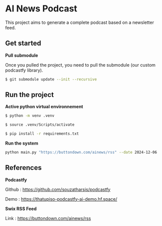 # AI News Podcast

This project aims to generate a complete podcast based on a newsletter feed.

## Get started 

**Pull submodule**

Once you pulled the project, you need to pull the submodule (our custom podcastfy library).

```bash
$ git submodule update --init --recursive
```

## Run the project 

**Active python virtual environnement** 

```bash
$ python -m venv .venv
```

```bash
$ source .venv/Scripts/activate
```

```bash
$ pip install -r requirements.txt
```

**Run the system**

```bash
python main.py "https://buttondown.com/ainews/rss" --date 2024-12-06
```

## References

**Podcastfy**

Github : https://github.com/souzatharsis/podcastfy

Demo : https://thatupiso-podcastfy-ai-demo.hf.space/

**Swix RSS Feed** 

Link : https://buttondown.com/ainews/rss